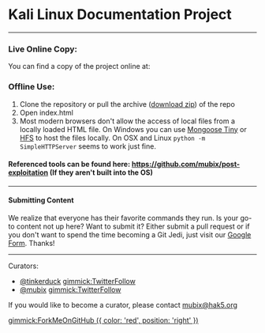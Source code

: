 # Kali Linux Documentation Project

- - - - - - 

### Live Online Copy:

You can find a copy of the project online at: 
### Offline Use:

  1. Clone the repository or pull the archive ([download zip](https://github.com/room362/kali-wiki/archive/master.zip)) of the repo
  2. Open index.html
  3. Most modern browsers don't allow the access of local files from a locally loaded HTML file. On Windows you can use [Mongoose Tiny](http://cesanta.com/downloads.html) or [HFS](http://www.rejetto.com/hfs/) to host the files locally. On OSX and Linux `python -m SimpleHTTPServer` seems to work just fine.

#### Referenced tools can be found here: https://github.com/mubix/post-exploitation (If they aren't built into the OS)

- - - - - -
#### Submitting Content

We realize that everyone has their favorite commands they run. Is your go-to content not up here? Want to submit it? Either submit a pull request or if you don't want to spend the time becoming a Git Jedi, just visit our [Google Form](). Thanks! 

- - - - - -
Curators:

  * [@tinkerduck](https://twitter.com/tinkerduck) [gimmick:TwitterFollow](@tinkerduck)
  * [@mubix](https://twitter.com/mubix) [gimmick:TwitterFollow](@mubix)
  
If you would like to become a curator, please contact [mubix@hak5.org](mailto:mubix@hak5.org)

[gimmick:ForkMeOnGitHub ({ color: 'red',  position: 'right' })](http://www.github.com/room362/kali-wiki/)
